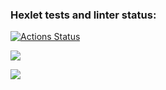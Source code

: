 ### Hexlet tests and linter status:
[![Actions Status](https://github.com/IXIIIK/python-project-50/workflows/hexlet-check/badge.svg)](https://github.com/IXIIIK/python-project-50/actions)

<a href="https://codeclimate.com/github/IXIIIK/python-project-50/test_coverage"><img 
src="https://api.codeclimate.com/v1/badges/33191392fcf97c434b8a/test_coverage" /></a>

<a href="https://codeclimate.com/github/IXIIIK/python-project-50/maintainability"><img 
src="https://api.codeclimate.com/v1/badges/33191392fcf97c434b8a/maintainability" /></a>
